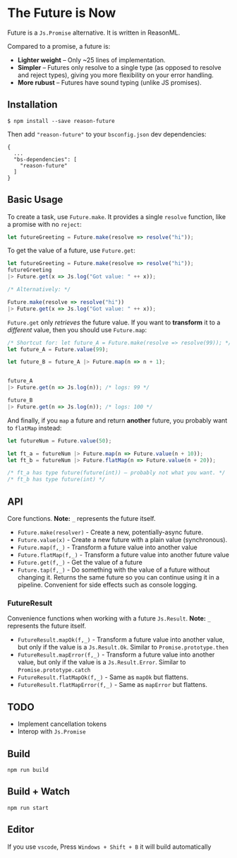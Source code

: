 # The Future is Now

Future is a `Js.Promise` alternative. It is written in ReasonML.

Compared to a promise, a future is:

- **Lighter weight** – Only ~25 lines of implementation.
- **Simpler** – Futures only resolve to a single type (as opposed to resolve and reject types), giving you more flexibility on your error handling.
- **More rubust** – Futures have sound typing (unlike JS promises).

## Installation

```
$ npm install --save reason-future
```

Then add `"reason-future"` to your `bsconfig.json` dev dependencies:

```
{
  ...
  "bs-dependencies": [
    "reason-future"
  ]
}
```

## Basic Usage

To create a task, use `Future.make`. It provides a single `resolve` function, like a promise with no `reject`:

```js
let futureGreeting = Future.make(resolve => resolve("hi"));
```

To get the value of a future, use `Future.get`:

```js
let futureGreeting = Future.make(resolve => resolve("hi"));
futureGreeting
|> Future.get(x => Js.log("Got value: " ++ x));

/* Alternatively: */

Future.make(resolve => resolve("hi"))
|> Future.get(x => Js.log("Got value: " ++ x));
```

`Future.get` only *retrieves* the future value. If you want to **transform** it to a *different* value, then you should use `Future.map`:

```js
/* Shortcut for: let future_A = Future.make(resolve => resolve(99)); */
let future_A = Future.value(99);

let future_B = future_A |> Future.map(n => n + 1);


future_A
|> Future.get(n => Js.log(n)); /* logs: 99 */

future_B
|> Future.get(n => Js.log(n)); /* logs: 100 */
```

And finally, if you `map` a future and return **another** future, you probably want to `flatMap` instead:

```js
let futureNum = Future.value(50);

let ft_a = futureNum |> Future.map(n => Future.value(n + 10));
let ft_b = futureNum |> Future.flatMap(n => Future.value(n + 20));

/* ft_a has type future(future(int)) – probably not what you want. */
/* ft_b has type future(int) */
```

## API

Core functions. **Note:** `_` represents the future itself.

- `Future.make(resolver)` - Create a new, potentially-async future.
- `Future.value(x)` - Create a new future with a plain value (synchronous).
- `Future.map(f,_)` - Transform a future value into another value
- `Future.flatMap(f,_)` - Transform a future value into another future value
- `Future.get(f,_)` - Get the value of a future
- `Future.tap(f,_)` - Do something with the value of a future without changing it. Returns the same future so you can continue using it in a pipeline. Convenient for side effects such as console logging.

### FutureResult

Convenience functions when working with a future `Js.Result`. **Note:** `_` represents the future itself.

- `FutureResult.mapOk(f,_)` - Transform a future value into another value, but only if the value is a `Js.Result.Ok`. Similar to `Promise.prototype.then`
- `FutureResult.mapError(f,_)` - Transform a future value into another value, but only if the value is a `Js.Result.Error`. Similar to `Promise.prototype.catch`
- `FutureResult.flatMapOk(f,_)` - Same as `mapOk` but flattens.
- `FutureResult.flatMapError(f,_)` - Same as `mapError` but flattens.

## TODO

- Implement cancellation tokens
- Interop with `Js.Promise`

## Build
```
npm run build
```

## Build + Watch

```
npm run start
```

## Editor
If you use `vscode`, Press `Windows + Shift + B` it will build automatically
